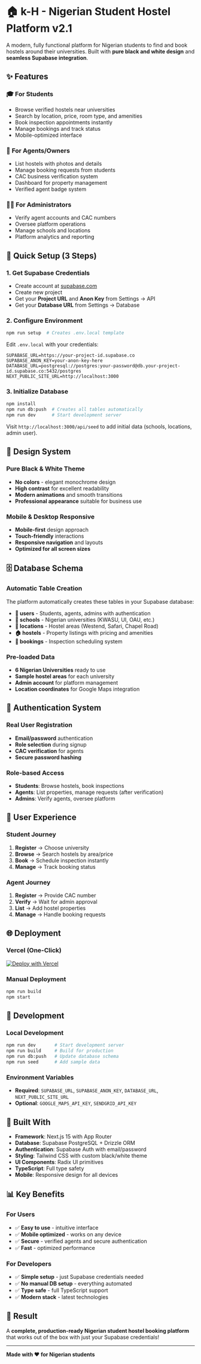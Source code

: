 # 🏠 k-H - Nigerian Student Hostel Platform v2.1

A modern, fully functional platform for Nigerian students to find and book hostels around their universities. Built with **pure black and white design** and **seamless Supabase integration**.

## ✨ **Features**

### 🎓 **For Students**
- Browse verified hostels near universities
- Search by location, price, room type, and amenities
- Book inspection appointments instantly
- Manage bookings and track status
- Mobile-optimized interface

### 🏢 **For Agents/Owners**
- List hostels with photos and details
- Manage booking requests from students
- CAC business verification system
- Dashboard for property management
- Verified agent badge system

### 👨‍💼 **For Administrators**
- Verify agent accounts and CAC numbers
- Oversee platform operations
- Manage schools and locations
- Platform analytics and reporting

## 🚀 **Quick Setup (3 Steps)**

### **1. Get Supabase Credentials**
- Create account at [supabase.com](https://supabase.com)
- Create new project
- Get your **Project URL** and **Anon Key** from Settings → API
- Get your **Database URL** from Settings → Database

### **2. Configure Environment**
```bash
npm run setup  # Creates .env.local template
```

Edit `.env.local` with your credentials:
```env
SUPABASE_URL=https://your-project-id.supabase.co
SUPABASE_ANON_KEY=your-anon-key-here
DATABASE_URL=postgresql://postgres:your-password@db.your-project-id.supabase.co:5432/postgres
NEXT_PUBLIC_SITE_URL=http://localhost:3000
```

### **3. Initialize Database**
```bash
npm install
npm run db:push  # Creates all tables automatically
npm run dev      # Start development server
```

Visit `http://localhost:3000/api/seed` to add initial data (schools, locations, admin user).

## 🎨 **Design System**

### **Pure Black & White Theme**
- **No colors** - elegant monochrome design
- **High contrast** for excellent readability
- **Modern animations** and smooth transitions
- **Professional appearance** suitable for business use

### **Mobile & Desktop Responsive**
- **Mobile-first** design approach
- **Touch-friendly** interactions
- **Responsive navigation** and layouts
- **Optimized for all screen sizes**

## 🗄️ **Database Schema**

### **Automatic Table Creation**
The platform automatically creates these tables in your Supabase database:

- **👥 users** - Students, agents, admins with authentication
- **🏫 schools** - Nigerian universities (KWASU, UI, OAU, etc.)
- **📍 locations** - Hostel areas (Westend, Safari, Chapel Road)
- **🏠 hostels** - Property listings with pricing and amenities
- **📅 bookings** - Inspection scheduling system

### **Pre-loaded Data**
- **6 Nigerian Universities** ready to use
- **Sample hostel areas** for each university
- **Admin account** for platform management
- **Location coordinates** for Google Maps integration

## 🔐 **Authentication System**

### **Real User Registration**
- **Email/password** authentication
- **Role selection** during signup
- **CAC verification** for agents
- **Secure password hashing**

### **Role-based Access**
- **Students**: Browse hostels, book inspections
- **Agents**: List properties, manage requests (after verification)
- **Admins**: Verify agents, oversee platform

## 📱 **User Experience**

### **Student Journey**
1. **Register** → Choose university
2. **Browse** → Search hostels by area/price
3. **Book** → Schedule inspection instantly
4. **Manage** → Track booking status

### **Agent Journey**
1. **Register** → Provide CAC number
2. **Verify** → Wait for admin approval
3. **List** → Add hostel properties
4. **Manage** → Handle booking requests

## 🌐 **Deployment**

### **Vercel (One-Click)**
[![Deploy with Vercel](https://vercel.com/button)](https://vercel.com/new/clone?repository-url=https://github.com/ksmo2nd/k-hostel)

### **Manual Deployment**
```bash
npm run build
npm start
```

## 🔧 **Development**

### **Local Development**
```bash
npm run dev       # Start development server
npm run build     # Build for production
npm run db:push   # Update database schema
npm run seed      # Add sample data
```

### **Environment Variables**
- **Required**: `SUPABASE_URL`, `SUPABASE_ANON_KEY`, `DATABASE_URL`, `NEXT_PUBLIC_SITE_URL`
- **Optional**: `GOOGLE_MAPS_API_KEY`, `SENDGRID_API_KEY`

## 🎯 **Built With**

- **Framework**: Next.js 15 with App Router
- **Database**: Supabase PostgreSQL + Drizzle ORM
- **Authentication**: Supabase Auth with email/password
- **Styling**: Tailwind CSS with custom black/white theme
- **UI Components**: Radix UI primitives
- **TypeScript**: Full type safety
- **Mobile**: Responsive design for all devices

## 📊 **Key Benefits**

### **For Users**
- ✅ **Easy to use** - intuitive interface
- ✅ **Mobile optimized** - works on any device
- ✅ **Secure** - verified agents and secure authentication
- ✅ **Fast** - optimized performance

### **For Developers**
- ✅ **Simple setup** - just Supabase credentials needed
- ✅ **No manual DB setup** - everything automated
- ✅ **Type safe** - full TypeScript support
- ✅ **Modern stack** - latest technologies

## 🎊 **Result**

A **complete, production-ready Nigerian student hostel booking platform** that works out of the box with just your Supabase credentials!

---

**Made with ❤️ for Nigerian students**